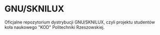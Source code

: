 # GNU/SKNILUX

Oficjalne repozytorium dystrybucji GNU/SKNILUX, czyli projektu studentów koła naukowego "KOD" Politechniki Rzeszowskiej.
